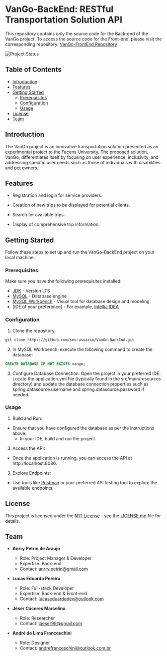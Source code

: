 # VanGo-BackEnd: RESTful Transportation Solution API

This repository contains only the source code for the Back-end of the VanGo project. To access the source code for the Front-end, please visit the corresponding repository:
[VanGo-FrontEnd Repository](https://github.com/DevLucasEduardo/Go-van)

![Project Status](https://img.shields.io/badge/Status-In%20Progress-brightgreen)

## Table of Contents
- [Introduction](#introduction)
- [Features](#features)
- [Getting Started](#getting-started)
  - [Prerequisites](#prerequisites)
  - [Configuration](#configuration)
  - [Usage](#usage)
- [License](#license)
- [Team](#team)

## Introduction

The VanGo project is an innovative transportation solution presented as an experimental project to the Facens University. The proposed solution, VanGo, differentiates itself by focusing on user experience, inclusivity, and addressing specific user needs such as those of individuals with disabilities and pet owners.

## Features

- Registration and login for service providers.
  
- Creation of new trips to be displayed for potential clients.
  
- Search for available trips.
  
- Display of comprehensive trip information.

## Getting Started

Follow these steps to set up and run the VanGo-BackEnd project on your local machine.

### Prerequisites

Make sure you have the following prerequisites installed:

- [JDK](https://www.oracle.com/java/technologies/javase-downloads.html) - Version LTS
- [MySQL](https://www.mysql.com/) - Database engine
- [MySQL Workbench](https://www.mysql.com/products/workbench/) - Visual tool for database design and modeling
- [IDE of your preference] - For example, [IntelliJ IDEA](https://www.jetbrains.com/idea/)

### Configuration

1. Clone the repository:
```bash
git clone https://github.com/seu-usuario/VanGo-BackEnd.git
```
2. In MySQL Workbench, execute the following command to create the database:
```sql
CREATE DATABASE IF NOT EXISTS vango;
```
3. Configure Database Connection:
Open the project in your preferred IDE.
Locate the application.yml file (typically found in the src/main/resources directory) and update the database connection properties such as spring.datasource.username and spring.datasource.password if needed.

### Usage

1. Build and Run:
- Ensure that you have configured the database as per the instructions above.
  - In your IDE, build and run the project.

3. Access the API:
- Once the application is running, you can access the API at http://localhost:8080.

3. Explore Endpoints:
- Use tools like [Postman](https://www.postman.com/downloads/) or your preferred API testing tool to explore the available endpoints.

## License

This project is licensed under the [MIT License](https://opensource.org/licenses/MIT) - see the [LICENSE.md](LICENSE.md) file for details.

## Team

- **Anrry Petrin de Araujo**
  - Role: Project Manager & Developer
  - Expertise: Back-end
  - Contact: [anrry.petrin@gmail.com](mailto:anrry.petrin@gmail.com)

- **Lucas Eduardo Pereira**
  - Role: Full-stack Developer
  - Expertise: Back-end & Front-end
  - Contact: [lucaseduardodev@outlook.com](mailto:lucaseduardodev@outlook.com)

- **Jéser Cáceres Marcelino**
  - Role: Researcher
  - Contact: [cjeser99@gmail.com](mailto:cjeser99@gmail.com)

- **André de Lima Franceschini**
  - Role: Designer
  - Contact: [andrefranceschini@outlook.com.br](mailto:andrefranceschini@outlook.com.br) 
